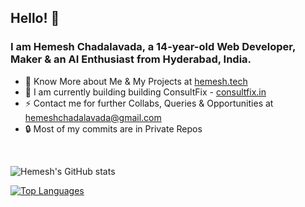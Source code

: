 ## Hello! 👋
### I am **Hemesh Chadalavada**, a 14-year-old Web Developer, Maker & an AI Enthusiast from Hyderabad, India.
- 🔭 Know More about Me & My Projects at [hemesh.tech](https://hemesh.tech)
- 🌱 I am currently building building ConsultFix - [consultfix.in](https://consultfix.in/)
- ⚡ Contact me for further Collabs, Queries & Opportunities at [hemeshchadalavada@gmail.com](mailto:hemeshchadalavada@gmail.com)
- 🔒 Most of my commits are in Private Repos
<br />

![Hemesh's GitHub stats](https://github-readme-stats.vercel.app/api?username=hemesh2006&show_icons=true&theme=dark&count_private=true)  
  
[![Top Languages](https://github-readme-stats.vercel.app/api/top-langs/?username=hemesh2006&layout=compact)](https://github.com/anuraghazra/github-readme-stats)
